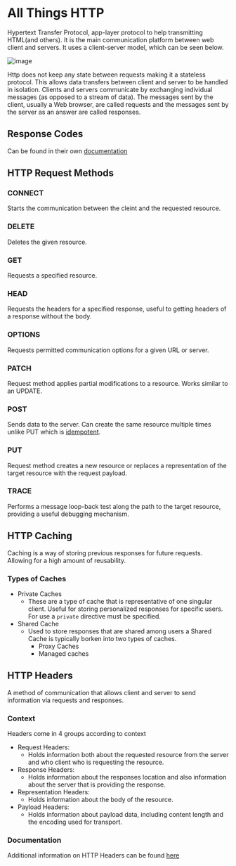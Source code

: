 # All Things HTTP

Hypertext Transfer Protocol, app-layer protocol to help transmitting HTML(and others). It is the main communication platform between web client and servers. It uses a client-server model, which can be seen below.

![image](https://user-images.githubusercontent.com/24599282/176496298-512788a9-7599-481f-89b1-ecc15d16c038.png)

Http does not keep any state between requests making it a stateless protocol. This allows data transfers between client and server to be handled in isolation.
Clients and servers communicate by exchanging individual messages (as opposed to a stream of data). The messages sent by the client, usually a Web browser, are called requests and the messages sent by the server as an answer are called responses.

## Response Codes

Can be found in their own [documentation](https://github.com/MathewBravo/Written-Documentations/blob/main/Misc/ResponseCodes.md)

## HTTP Request Methods

### CONNECT
  Starts the communication between the cleint and the requested resource.
### DELETE
  Deletes the given resource.
### GET
  Requests a specified resource.
### HEAD
  Requests the headers for a specified response, useful to getting headers of a response without the body. 
### OPTIONS
  Requests permitted communication options for a given URL or server.
### PATCH
  Request method applies partial modifications to a resource. Works similar to an UPDATE.
### POST
  Sends data to the server. Can create the same resource multiple times unlike PUT which is [idempotent](https://developer.mozilla.org/en-US/docs/Glossary/Idempotent).
### PUT
  Request method creates a new resource or replaces a representation of the target resource with the request payload.
### TRACE
  Performs a message loop-back test along the path to the target resource, providing a useful debugging mechanism.
## HTTP Caching 

Caching is a way of storing previous responses for future requests. Allowing for a high amount of reusability. 

### Types of Caches

  - Private Caches
    - These are a type of cache that is representative of one singular client. Useful for storing personalized responses for specific users. For use a ```private``` directive must be specified. 
  - Shared Cache 
    - Used to store responses that are shared among users a Shared Cache is typically borken into two types of caches.
      - Proxy Caches
      - Managed caches

## HTTP Headers

A method of communication that allows client and server to send information via requests and responses. 

### Context

Headers come in 4 groups according to context

 - Request Headers:
    - Holds information both about the requested resource from the server and who client who is requesting the resource.     
 - Response Headers:
    - Holds information about the responses location and also information about the server that is providing the response. 
 - Representation Headers:
    - Holds information about the body of the resource.
 - Payload Headers:
    - Holds information about payload data, including content length and the encoding used for transport.

### Documentation

Additional information on HTTP Headers can be found [here](https://developer.mozilla.org/en-US/docs/Web/HTTP/Headers)
